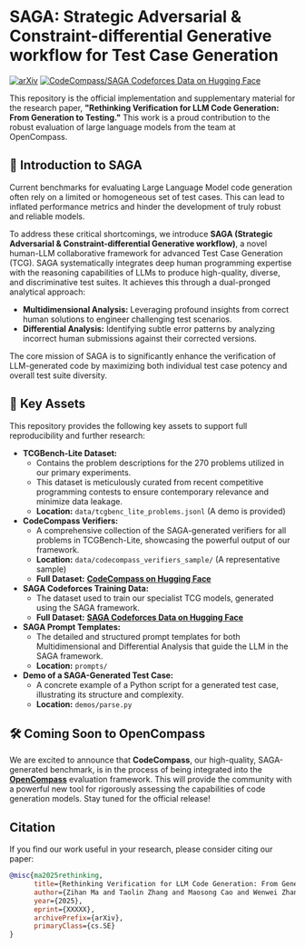 # SAGA: Strategic Adversarial & Constraint-differential Generative workflow for Test Case Generation

[![arXiv](https://img.shields.io/badge/arXiv-XXXXX-b31b1b.svg)](https://arxiv.org/abs/xxxxx)
[![CodeCompass/SAGA Codeforces Data on Hugging Face](https://img.shields.io/badge/%F0%9F%A4%97%20Hugging%20Face-CodeCompass-blue)](https://huggingface.co/datasets/MichaelErchi/CodeCompass)

This repository is the official implementation and supplementary material for the research paper, **"Rethinking Verification for LLM Code Generation: From Generation to Testing."** This work is a proud contribution to the robust evaluation of large language models from the team at OpenCompass.

## 🚀 Introduction to SAGA

Current benchmarks for evaluating Large Language Model code generation often rely on a limited or homogeneous set of test cases. This can lead to inflated performance metrics and hinder the development of truly robust and reliable models.

To address these critical shortcomings, we introduce **SAGA (Strategic Adversarial & Constraint-differential Generative workflow)**, a novel human-LLM collaborative framework for advanced Test Case Generation (TCG). SAGA systematically integrates deep human programming expertise with the reasoning capabilities of LLMs to produce high-quality, diverse, and discriminative test suites. It achieves this through a dual-pronged analytical approach:

*   **Multidimensional Analysis:** Leveraging profound insights from correct human solutions to engineer challenging test scenarios.
*   **Differential Analysis:** Identifying subtle error patterns by analyzing incorrect human submissions against their corrected versions.

The core mission of SAGA is to significantly enhance the verification of LLM-generated code by maximizing both individual test case potency and overall test suite diversity.

## 🌟 Key Assets

This repository provides the following key assets to support full reproducibility and further research:

*   **TCGBench-Lite Dataset:**
    *   Contains the problem descriptions for the 270 problems utilized in our primary experiments.
    *   This dataset is meticulously curated from recent competitive programming contests to ensure contemporary relevance and minimize data leakage.
    *   **Location:** `data/tcgbenc_lite_problems.jsonl` (A demo is provided)
*   **CodeCompass Verifiers:**
    *   A comprehensive collection of the SAGA-generated verifiers for all problems in TCGBench-Lite, showcasing the powerful output of our framework.
    *   **Location:** `data/codecompass_verifiers_sample/` (A representative sample)
    *   **Full Dataset:** [**CodeCompass on Hugging Face**](Yhttps://huggingface.co/datasets/MichaelErchi/CodeCompass)
*   **SAGA Codeforces Training Data:**
    *   The dataset used to train our specialist TCG models, generated using the SAGA framework.
    *   **Full Dataset:** [**SAGA Codeforces Data on Hugging Face**](https://huggingface.co/datasets/MichaelErchi/CodeCompass)
*   **SAGA Prompt Templates:**
    *   The detailed and structured prompt templates for both Multidimensional and Differential Analysis that guide the LLM in the SAGA framework.
    *   **Location:** `prompts/`
*   **Demo of a SAGA-Generated Test Case:**
    *   A concrete example of a Python script for a generated test case, illustrating its structure and complexity.
    *   **Location:** `demos/parse.py`

## 🛠️ Coming Soon to OpenCompass

We are excited to announce that **CodeCompass**, our high-quality, SAGA-generated benchmark, is in the process of being integrated into the [**OpenCompass**](https://github.com/open-compass/opencompass) evaluation framework. This will provide the community with a powerful new tool for rigorously assessing the capabilities of code generation models. Stay tuned for the official release!

## Citation

If you find our work useful in your research, please consider citing our paper:

```bibtex
@misc{ma2025rethinking,
      title={Rethinking Verification for LLM Code Generation: From Generation to Testing},
      author={Zihan Ma and Taolin Zhang and Maosong Cao and Wenwei Zhang and Minnan Luo and Songyang Zhang and Kai Chen},
      year={2025},
      eprint={XXXXX},
      archivePrefix={arXiv},
      primaryClass={cs.SE}
}